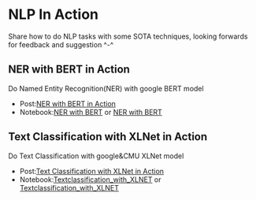 # NLP In Action
Share how to do NLP tasks with some SOTA techniques, looking forwards for feedback and suggestion ^-^ 

## NER with BERT in Action
Do Named Entity Recognition(NER) with google BERT model
- Post:[NER with BERT in Action](https://medium.com/@yingbiao/ner-with-bert-in-action-936ff275bc73)
- Notebook:[NER with BERT](https://github.com/billpku/NLP_In_Action/blob/master/NER_with_BERT.ipynb) or [NER with BERT](https://nbviewer.jupyter.org/github/billpku/NLP_In_Action/blob/master/NER_with_BERT.ipynb)

## Text Classification with XLNet in Action
Do Text Classification with google&CMU XLNet model
- Post:[Text Classification with XLNet in Action](https://medium.com/@yingbiao/text-classification-with-xlnet-in-action-869029246f7e)
- Notebook:[Textclassification_with_XLNET](https://github.com/billpku/NLP_In_Action/blob/master/Textclassification_with_XLNET.ipynb) or [Textclassification_with_XLNET](https://nbviewer.jupyter.org/github/billpku/NLP_In_Action/blob/master/Textclassification_with_XLNET.ipynb)
